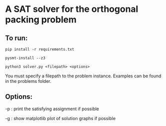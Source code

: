 # A SAT solver for the orthogonal packing problem

## To run:
    pip install -r requirements.txt

    pysmt-install --z3

    python3 solver.py <filepath> <options>


You must specify a filepath to the problem instance. Examples can be found in the problems folder.

## Options:
-p : print the satisfying assignment if possible

-g : show matplotlib plot of solution graphs if possible 
